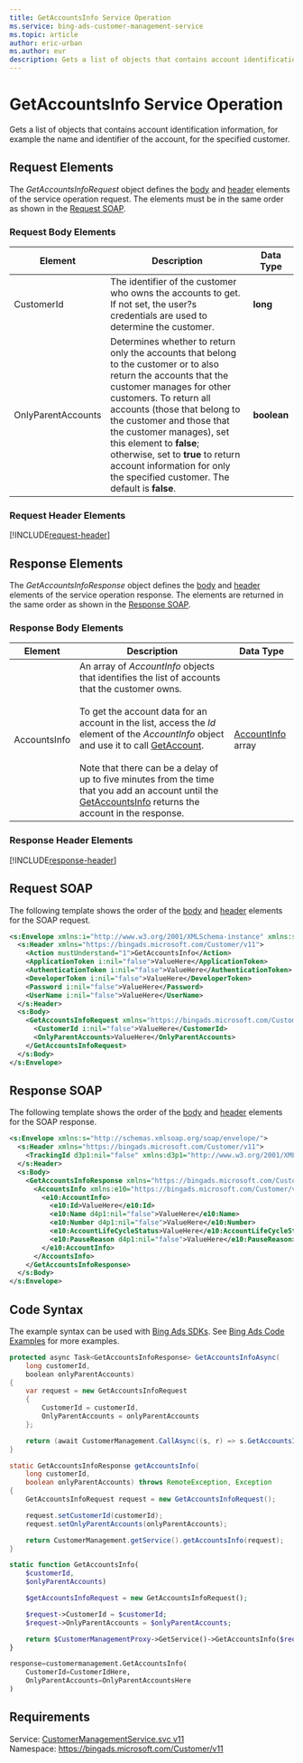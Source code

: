 ```yaml
---
title: GetAccountsInfo Service Operation
ms.service: bing-ads-customer-management-service
ms.topic: article
author: eric-urban
ms.author: eur
description: Gets a list of objects that contains account identification information, for example the name and identifier of the account, for the specified customer.
---
```

# GetAccountsInfo Service Operation
Gets a list of objects that contains account identification information, for example the name and identifier of the account, for the specified customer.

## <a name="request"></a>Request Elements
The *GetAccountsInfoRequest* object defines the [body](#request-body) and [header](#request-header) elements of the service operation request. The elements must be in the same order as shown in the [Request SOAP](#request-soap). 

### <a name="request-body"></a>Request Body Elements

|Element|Description|Data Type|
|-----------|---------------|-------------|
|<a name="customerid"></a>CustomerId|The identifier of the customer who owns the accounts to get. If not set, the user?s credentials are used to determine the customer.|**long**|
|<a name="onlyparentaccounts"></a>OnlyParentAccounts|Determines whether to return only the accounts that belong to the customer or to also return the accounts that the customer manages for other customers. To return all accounts (those that belong to the customer and those that the customer manages), set this element to **false**; otherwise, set to **true** to return account information for only the specified customer. The default is **false**.|**boolean**|

### <a name="request-header"></a>Request Header Elements
[!INCLUDE[request-header](./includes/request-header.md)]

## <a name="response"></a>Response Elements
The *GetAccountsInfoResponse* object defines the [body](#response-body) and [header](#response-header) elements of the service operation response. The elements are returned in the same order as shown in the [Response SOAP](#response-soap).

### <a name="response-body"></a>Response Body Elements

|Element|Description|Data Type|
|-----------|---------------|-------------|
|<a name="accountsinfo"></a>AccountsInfo|An array of *AccountInfo* objects that identifies the list of accounts that the customer owns.<br /><br />To get the account data for an account in the list, access the *Id* element of the *AccountInfo* object and use it to call [GetAccount](../customer-management-service/getaccount.md).<br /><br />Note that there can be a delay of up to five minutes from the time that you add an account until the [GetAccountsInfo](../customer-management-service/getaccountsinfo.md) returns the account in the response.|[AccountInfo](accountinfo.md) array|

### <a name="response-header"></a>Response Header Elements
[!INCLUDE[response-header](./includes/response-header.md)]

## <a name="request-soap"></a>Request SOAP
The following template shows the order of the [body](#request-body) and [header](#request-header) elements for the SOAP request.

```xml
<s:Envelope xmlns:i="http://www.w3.org/2001/XMLSchema-instance" xmlns:s="http://schemas.xmlsoap.org/soap/envelope/">
  <s:Header xmlns="https://bingads.microsoft.com/Customer/v11">
    <Action mustUnderstand="1">GetAccountsInfo</Action>
    <ApplicationToken i:nil="false">ValueHere</ApplicationToken>
    <AuthenticationToken i:nil="false">ValueHere</AuthenticationToken>
    <DeveloperToken i:nil="false">ValueHere</DeveloperToken>
    <Password i:nil="false">ValueHere</Password>
    <UserName i:nil="false">ValueHere</UserName>
  </s:Header>
  <s:Body>
    <GetAccountsInfoRequest xmlns="https://bingads.microsoft.com/Customer/v11">
      <CustomerId i:nil="false">ValueHere</CustomerId>
      <OnlyParentAccounts>ValueHere</OnlyParentAccounts>
    </GetAccountsInfoRequest>
  </s:Body>
</s:Envelope>
```

## <a name="response-soap"></a>Response SOAP
The following template shows the order of the [body](#response-body) and [header](#response-header) elements for the SOAP response.

```xml
<s:Envelope xmlns:s="http://schemas.xmlsoap.org/soap/envelope/">
  <s:Header xmlns="https://bingads.microsoft.com/Customer/v11">
    <TrackingId d3p1:nil="false" xmlns:d3p1="http://www.w3.org/2001/XMLSchema-instance">ValueHere</TrackingId>
  </s:Header>
  <s:Body>
    <GetAccountsInfoResponse xmlns="https://bingads.microsoft.com/Customer/v11">
      <AccountsInfo xmlns:e10="https://bingads.microsoft.com/Customer/v11/Entities" d4p1:nil="false" xmlns:d4p1="http://www.w3.org/2001/XMLSchema-instance">
        <e10:AccountInfo>
          <e10:Id>ValueHere</e10:Id>
          <e10:Name d4p1:nil="false">ValueHere</e10:Name>
          <e10:Number d4p1:nil="false">ValueHere</e10:Number>
          <e10:AccountLifeCycleStatus>ValueHere</e10:AccountLifeCycleStatus>
          <e10:PauseReason d4p1:nil="false">ValueHere</e10:PauseReason>
        </e10:AccountInfo>
      </AccountsInfo>
    </GetAccountsInfoResponse>
  </s:Body>
</s:Envelope>
```

## <a name="example"></a>Code Syntax
The example syntax can be used with [Bing Ads SDKs](~/guides/client-libraries.md). See [Bing Ads Code Examples](~/guides/code-examples.md) for more examples.
```csharp
protected async Task<GetAccountsInfoResponse> GetAccountsInfoAsync(
	long customerId,
	boolean onlyParentAccounts)
{
	var request = new GetAccountsInfoRequest
	{
		CustomerId = customerId,
		OnlyParentAccounts = onlyParentAccounts
	};

	return (await CustomerManagement.CallAsync((s, r) => s.GetAccountsInfoAsync(r), request));
}
```
```java
static GetAccountsInfoResponse getAccountsInfo(
	long customerId,
	boolean onlyParentAccounts) throws RemoteException, Exception
{
	GetAccountsInfoRequest request = new GetAccountsInfoRequest();

	request.setCustomerId(customerId);
	request.setOnlyParentAccounts(onlyParentAccounts);

	return CustomerManagement.getService().getAccountsInfo(request);
}
```
```php
static function GetAccountsInfo(
	$customerId,
	$onlyParentAccounts)

	$getAccountsInfoRequest = new GetAccountsInfoRequest();

	$request->CustomerId = $customerId;
	$request->OnlyParentAccounts = $onlyParentAccounts;

	return $CustomerManagementProxy->GetService()->GetAccountsInfo($request);
}
```
```python
response=customermanagement.GetAccountsInfo(
	CustomerId=CustomerIdHere,
	OnlyParentAccounts=OnlyParentAccountsHere
)
```

## Requirements
Service: [CustomerManagementService.svc v11](https://clientcenter.api.bingads.microsoft.com/Api/CustomerManagement/v11/CustomerManagementService.svc)  
Namespace: https://bingads.microsoft.com/Customer/v11  

